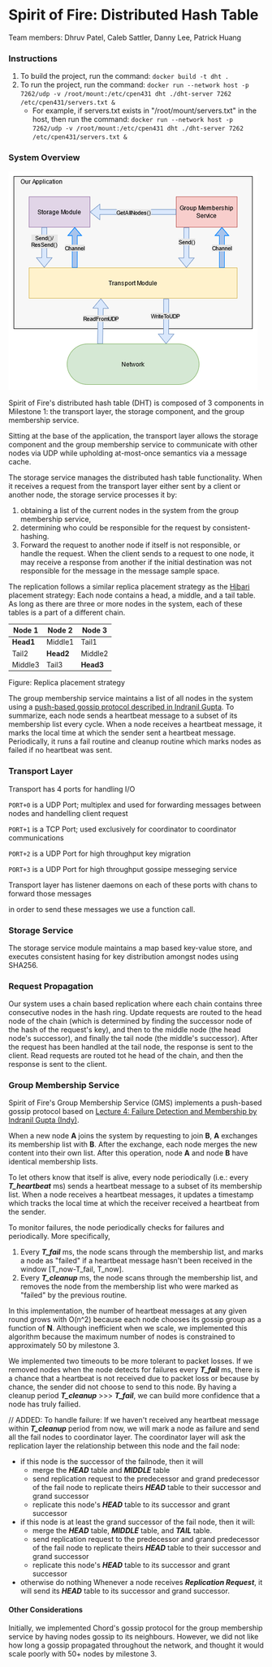 # Spirit of Fire: Distributed Hash Table
Team members: Dhruv Patel, Caleb Sattler, Danny Lee, Patrick Huang

### Instructions
1. To build the project, run the command: `docker build -t dht .`
2. To run the project, run the command: `docker run --network host -p 7262/udp -v /root/mount:/etc/cpen431 dht ./dht-server 7262 /etc/cpen431/servers.txt &`
    - For example, if servers.txt exists in "/root/mount/servers.txt" in the host, then run the command: `docker run --network host -p 7262/udp -v /root/mount:/etc/cpen431 dht ./dht-server 7262 /etc/cpen431/servers.txt &`

### System Overview
![Basic system architecture](images/M1_Arch.png)


Spirit of Fire's distributed hash table (DHT) is composed of 3 components in Milestone 1: the transport layer, the storage component, and the group membership service.

Sitting at the base of the application, the transport layer allows the storage component and the group membership service to communicate with other nodes via UDP while upholding at-most-once semantics via a message cache.

The storage service manages the distributed hash table functionality. When it receives a request from the transport layer either sent by a client or another node, the storage service processes it by:
1. obtaining a list of the current nodes in the system from the group membership service,
2. determining who could be responsible for the request by consistent-hashing.
3. Forward the request to another node if itself is not responsible, or handle the request.
When the client sends to a request to one node, it may receive a response from another if the initial destination was not responsible for the message in the message sample space.

The replication follows a similar replica placement strategy as the [Hibari](http://www.snookles.com/scott/publications/erlang2010-slf.pdf) placement strategy: Each node contains a head, a middle, and a tail table.
As long as there are three or more nodes in the system, each of these tables is a part of a different chain.


| Node 1     | Node 2    | Node 3   |
|------------|-----------|----------|
| **Head1**  | Middle1   | Tail1    |
| Tail2      | **Head2** | Middle2  |
| Middle3    | Tail3     | **Head3**|

Figure: Replica placement strategy

The group membership service maintains a list of all nodes in the system using a [push-based gossip protocol described in Indranil Gupta](https://courses.engr.illinois.edu/cs425/fa2014/L4.fa14.pdf). To summarize, each node sends a heartbeat message to a subset of its membership list every cycle. When a node receives a heartbeat message, it marks the local time at which the sender sent a heartbeat message. Periodically, it runs a fail routine and cleanup routine which marks nodes as failed if no heartbeat was sent.


### Transport Layer
Transport has 4 ports for handling I/O

````PORT+0```` is a UDP Port; multiplex and used for forwarding messages between nodes and handelling client request 

````PORT+1```` is a TCP Port; used exclusively for coordinator to coordinator communications

````PORT+2````  is a UDP Port for high throughput key migration 

````PORT+3````  is a UDP Port for high throughput gossipe messeging service 



Transport layer has listener daemons on each of these ports with chans to forward those messages

in order to send these messages we use a function call.



### Storage Service
The storage service module maintains a map based key-value store, and executes consistent hasing for key distribution amongst nodes using SHA256.

### Request Propagation
Our system uses a chain based replication where each chain contains three consecutive nodes in the hash ring. 
Update requests are routed to the head node of the chain (which is determined by finding the successor node of the hash of the request's key), and then to the middle node (the head node's successor), and finally the tail node (the middle's successor). After the request has been handled at the tail node, the response is sent to the client.
Read requests are routed tot he head of the chain, and then the response is sent to the client.

### Group Membership Service
Spirit of Fire's Group Membership Service (GMS) implements a push-based gossip protocol based on [Lecture 4: Failure Detection and Membership by Indranil Gupta (Indy)](https://courses.engr.illinois.edu/cs425/fa2014/L4.fa14.pdf). 

When a new node **A** joins the system by requesting to join **B**, **A** exchanges its membership list with **B**. After the exchange, each  node merges the new content into their own list. After this operation, node **A** and node **B** have identical membership lists.

To let others know that itself is alive, every node periodically (i.e.: every ***T_heartbeat*** ms) sends a heartbeat message to a subset of its membership list. When a node receives a heartbeat messages, it updates a timestamp which tracks the local time at which the receiver received a heartbeat from the sender.

To monitor failures, the node periodically checks for failures and periodically. More specifically, 
1. Every ***T_fail*** ms, the node scans through the membership list, and marks a node as "failed" if a heartbeat message hasn't been received in the window \[T_now-T_fail, T_now\]. 
2. Every ***T_cleanup*** ms, the node scans through the membership list, and removes the node from the membership list who were marked as "failed" by the previous routine.

In this implementation, the number of heartbeat messages at any given round grows with O(n^2) because each node chooses its gossip group as a function of **N**.
Although inefficient when we scale, we implemented this algorithm because the maximum number of nodes is constrained to approximately 50 by milestone 3.

We implemented two timeouts to be more tolerant to packet losses. If we removed nodes when the node detects for failures every ***T_fail*** ms, there is a chance that a heartbeat is not received due to packet loss or because by chance, the sender did not choose to send to this node.
By having a cleanup period ***T_cleanup*** >>> ***T_fail***, we can build more confidence that a node has truly failied. 

// ADDED:
To handle failure:
If we haven't received any heartbeat message within ***T_cleanup*** period from now, we will mark a node as failure and send all the fail nodes to coordinator layer. The coordinator layer will ask the replication layer the relationship between this node and the fail node:
 - if this node is the successor of the failnode, then it will
    - merge the ***HEAD*** table and ***MIDDLE*** table 
    - send replication request to the predecessor and grand predecessor of the fail node to replicate theirs ***HEAD*** table to their successor and grand successor
    - replicate this node's ***HEAD*** table to its successor and grant successor
 - if this node is at least the grand successor of the fail node, then it will:
    - merge the ***HEAD*** table, ***MIDDLE*** table, and ***TAIL*** table. 
    - send replication request to the predecessor and grand predecessor of the fail node to replicate theirs ***HEAD*** table to their successor and grand successor
    - replicate this node's ***HEAD*** table to its successor and grant successor
 - otherwise do nothing
Whenever a node receives ***Replication Request***, it will send its ***HEAD*** table to its successor and grand successor.


#### Other Considerations
Initially, we implemented Chord's gossip protocol for the group membership service by having nodes gossip to its neighbours. However, we did not like how long a gossip propagated throughout the network, and thought it would scale poorly with 50+ nodes by milestone 3.
